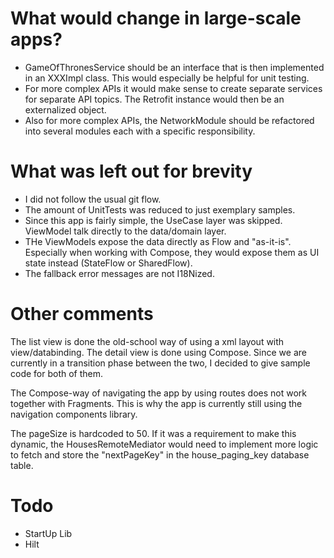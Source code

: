 # What would change in large-scale apps?

* GameOfThronesService should be an interface that is then implemented in an XXXImpl class. This would especially be helpful for unit testing.
* For more complex APIs it would make sense to create separate services for separate API topics. The Retrofit instance would then be an externalized object.
* Also for more complex APIs, the NetworkModule should be refactored into several modules each with a specific responsibility.

# What was left out for brevity

* I did not follow the usual git flow.
* The amount of UnitTests was reduced to just exemplary samples.
* Since this app is fairly simple, the UseCase layer was skipped. ViewModel talk directly to the data/domain layer.
* THe ViewModels expose the data directly as Flow and "as-it-is". Especially when working with Compose, they would expose them as UI state instead (StateFlow or SharedFlow).
* The fallback error messages are not I18Nized.

# Other comments

The list view is done the old-school way of using a xml layout with view/databinding. The detail view is done using Compose.
Since we are currently in a transition phase between the two, I decided to give sample code for both of them.

The Compose-way of navigating the app by using routes does not work together with Fragments.
This is why the app is currently still using the navigation components library.

The pageSize is hardcoded to 50.
If it was a requirement to make this dynamic, the HousesRemoteMediator would need to implement more logic to
fetch and store the "nextPageKey" in the house_paging_key database table.

# Todo

* StartUp Lib
* Hilt